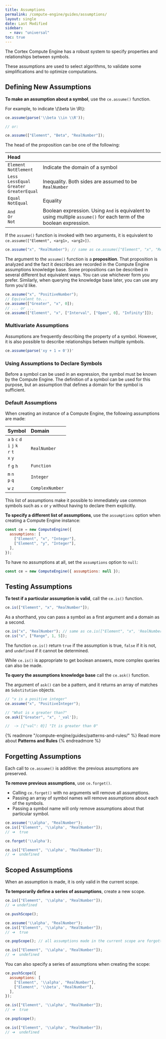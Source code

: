 ```yaml
---
title: Assumptions
permalink: /compute-engine/guides/assumptions/
layout: single
date: Last Modified
sidebar:
  - nav: "universal"
toc: true
---
```


The Cortex Compute Engine has a robust system to specify properties and
relationships between symbols.

These assumptions are used to select algorithms, to validate some
simplifications and to optimize computations.

<section id='defining-new-assumptions'>

## Defining New Assumptions

**To make an assumption about a symbol**, use the `ce.assume()` function.

For example, to indicate \\(\beta \in \R\\):

```js
ce.assume(parse('\\beta \\in \\R'));

// or:

ce.assume(["Element", "Beta", "RealNumber"]);
```

The head of the proposition can be one of the following:

<div class=symbols-table>

| Head                                                 |                                                                                                                     |
| :--------------------------------------------------- | :------------------------------------------------------------------------------------------------------------------ |
| `Element`<br>`NotElement`                            | Indicate the domain of a symbol                                                                                     |
| `Less`<br>`LessEqual`<br>`Greater`<br>`GreaterEqual` | Inequality. Both sides are assumed to be `RealNumber`                                                               |
| `Equal`<br>`NotEqual`                                | Equality                                                                                                            |
| `And`<br>`Or`<br>`Not`                               | Boolean expression. Using `And` is equivalent to using multiple `assume()` for each term of the boolean expression. |

</div>

If the `assume()` function is invoked with two arguments, it is equivalent to
`ce.assume(["Element", <arg1>, <arg2>])`.

```js
ce.assume("x", "RealNumber"); // same as ce.assume(["Element", "x", "RealNumber"])
```

The argument to the `assume()` function is a **proposition**. That proposition
is analyzed and the fact it describes are recorded in the Compute Engine
assumptions knowledge base. Some propositions can be described in several
different but equivalent ways. You can use whichever form you prefer. Similarly,
when querying the knowledge base later, you can use any form you'd like.

```js
ce.assume("x", "PositiveNumber");
// Equivalent to...
ce.assume(["Greater", "x", 0]);
// ... or ...
ce.assume(["Element", "x", ["Interval", ["Open", 0], "Infinity"]]);
```

<section id='multivariate-assumptions'>

### Multivariate Assumptions

Assumptions are frequently describing the property of a symbol. However, it is
also possible to describe relationships betwen multiple symbols.

```js
ce.assume(parse('xy + 1 = 0'))'
```

</section>

<section id='using-assumptions-to-declare-symbols'>

### Using Assumptions to Declare Symbols

Before a symbol can be used in an expression, the symbol must be known by the
Compute Engine. The definition of a symbol can be used for this purpose, but an
assumption that defines a domain for the symbol is sufficient.

</section>

<section id='default-assumptions'>

### Default Assumptions

When creating an instance of a Compute Engine, the following assumptions are
made:

<div class=symbols-table>

| Symbol                                               | Domain          |
| :--------------------------------------------------- | :-------------- |
| `a` `b` `c` `d`<br>`i` `j` `k`<br>`r` `t`<br>`x` `y` | `RealNumber`    |
| `f` `g` `h`                                          | `Function`      |
| `m` `n`<br>`p` `q`                                   | `Integer`       |
| `w` `z`                                              | `ComplexNumber` |

</div>

This list of assumptions make it possible to immediately use common symbols such
as `x` or `y` without having to declare them explicitly.

**To specify a different list of assumptions**, use the `assumptions` option
when creating a Compute Engine instance:

```js
const ce = new ComputeEngine({
  assumptions: [
    ["Element", "x", "Integer"],
    ["Element", "y", "Integer"],
  ],
});
```

To have no assumptions at all, set the `assumptions` option to `null`:

```js
const ce = new ComputeEngine({ assumptions: null });
```

</section>
</section>

<section id='testing-assumptions'>

## Testing Assumptions

**To test if a particular assumption is valid**, call the `ce.is()` function.

```js
ce.is(["Element", "x", "RealNumber"]);
```

As a shorthand, you can pass a symbol as a first argument and a domain as a
second.

```js
ce.is("x", "RealNumber"); // same as ce.is(["Element", "x", 'RealNumber])
ce.is("x", ["Range", 1, 5]);
```

The function `ce.is()` return `true` if the assumption is true, `false` if it is
not, and `undefined` if it cannot be determined.

While `ce.is()` is appropriate to get boolean answers, more complex queries can
also be made.

**To query the assumptions knowledge base** call the `ce.ask()` function.

The argument of `ask()` can be a pattern, and it returns an array of matches as
`Substitution` objects.

```js
// "x is a positive integer"
ce.assume("x", "PositiveInteger");

// "What is x greater than?"
ce.ask(["Greater", "x", '_val']);

//  -> [{"val": 0}] "It is greater than 0"
```

{% readmore "/compute-engine/guides/patterns-and-rules/" %} Read more about
<strong>Patterns and Rules</strong> {% endreadmore %}

</section>

<section id='forgetting-assumptions'>

## Forgetting Assumptions

Each call to `ce.assume()` is additive: the previous assumptions are preserved.

**To remove previous assumptions**, use `ce.forget()`.

- Calling `ce.forget()` with no arguments will remove all assumptions.
- Passing an array of symbol names will remove assumptions about each of the
  symbols.
- Passing a symbol name will only remove assumptions about that particular
  symbol.

```js
ce.assume('\\alpha', "RealNumber");
ce.is(["Element", '\\alpha', "RealNumber"]);
// ➔  true

ce.forget('\\alpha');

ce.is(["Element", '\\alpha', "RealNumber"]);
// ➔  undefined
```

</section>

<section id='scoped-assumptions'>

## Scoped Assumptions

When an assumption is made, it is only valid in the current scope.

**To temporarily define a series of assumptions**, create a new scope.

```js
ce.is(["Element", '\\alpha', "RealNumber"]);
// ➔ undefined

ce.pushScope();

ce.assume('\\alpha', "RealNumber");
ce.is(["Element", '\\alpha', "RealNumber"]);
// ➔  true

ce.popScope(); // all assumptions made in the current scope are forgotten

ce.is(["Element", '\\alpha', "RealNumber"]);
// ➔  undefined
```

You can also specify a series of assumptions when creating the scope:

```js
ce.pushScope({
  assumptions: [
    ["Element", '\\alpha', "RealNumber"],
    ["Element", '\\beta', "RealNumber"],
  ],
});

ce.is(["Element", '\\alpha', "RealNumber"]);
// ➔  true

ce.popScope();

ce.is(["Element", '\\alpha', "RealNumber"]);
// ➔  undefined
```

</section>
